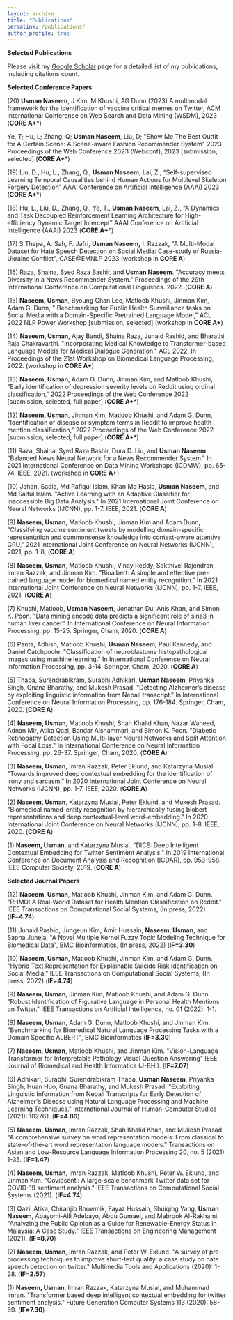 ```yaml
---
layout: archive
title: "Publications"
permalink: /publications/
author_profile: true
---
```


**Selected Publications**

Please visit my [Google Scholar](https://scholar.google.com.au/citations?user=61Ou1P8AAAAJ&hl=en) page for a detailed list of my publications, including citations count.

**Selected Conference Papers**


(20) **Usman Naseem**, J Kim, M Khushi, AG Dunn (2023) A multimodal framework for the identification of vaccine critical memes on Twitter, ACM International Conference on Web Search and Data Mining (WSDM), 2023  (**CORE A+***)

Ye, T; Hu, L; Zhang, Q; **Usman Naseem**, Liu, D; "Show Me The Best Outfit for A Certain Scene: A Scene-aware Fashion Recommender System" 2023 Proceedings of the Web Conference 2023 (Webconf), 2023 [submission, selected] (**CORE A+***) 


(19) Liu, D., Hu, L., Zhang, Q., **Usman Naseem**, Lai, Z., “Self-supervised Learning Temporal Causalities behind Human Actions for Multilevel Skeleton Forgery Detection” AAAI Conference on Artificial Intelligence (AAAi) 2023 (**CORE A+***)

(18) Hu, L., Liu, D., Zhang, Q., Ye, T., **Usman Naseem**, Lai, Z., “A Dynamics and Task Decoupled Reinforcement Learning Architecture for High-efficiency Dynamic Target Intercept” AAAI Conference on Artificial Intelligence (AAAi) 2023 (**CORE A+***)

(17) S Thapa, A. Sah, F. Jafri, **Usman Naseem,** I. Razzak, "A Multi-Modal Dataset for Hate Speech Detection on Social Media: Case-study of Russia-Ukraine Conflict", CASE@EMNLP 2023  (workshop in **CORE A**)
 
(16) Raza, Shaina, Syed Raza Bashir, and **Usman Naseem**. "Accuracy meets Diversity in a News Recommender System." Proceedings of the 29th International Conference on Computational Linguistics. 2022. (**CORE A**)

(15)  **Naseem, Usman**, Byoung Chan Lee, Matloob Khushi, Jinman Kim, Adam G. Dunn, " Benchmarking for Public Health Surveillance tasks on Social Media with a Domain-Specific Pretrained Language Model," ACL 2022 NLP Power Workshop [submission, selected] (workshop in **CORE A+**)

(14) **Naseem, Usman**, Ajay Bandi, Shaina Raza, Junaid Rashid, and Bharathi Raja Chakravarthi. "Incorporating Medical Knowledge to Transformer-based Language Models for Medical Dialogue Generation." ACL 2022, In Proceedings of the 21st Workshop on Biomedical Language Processing, 2022. (workshop in **CORE A+**)

(13) **Naseem, Usman**,  Adam G. Dunn, Jinman Kim, and Matloob Khushi, "Early identification of depression severity levels on Reddit using ordinal classification," 2022 Proceedings of the Web Conference 2022 [submission, selected, full paper]  (**CORE A+***)

(12) **Naseem, Usman**,  Jinman Kim, Matloob Khushi, and Adam G. Dunn, "Identification of disease or symptom terms in Reddit to improve health mention classification," 2022 Proceedings of the Web Conference 2022 [submission, selected, full paper]  (**CORE A+***)

(11) Raza, Shaina, Syed Raza Bashir, Dora D. Liu, and **Usman Naseem**. "Balanced News Neural Network for a News Recommender System." In 2021 International Conference on Data Mining Workshops (ICDMW), pp. 65-74. IEEE, 2021. (workshop in **CORE A+**)

(10) Jahan, Sadia, Md Rafiqul Islam, Khan Md Hasib, **Usman Naseem**, and Md Saiful Islam. "Active Learning with an Adaptive Classifier for Inaccessible Big Data Analysis." In 2021 International Joint Conference on Neural Networks (IJCNN), pp. 1-7. IEEE, 2021. (**CORE A**)

(9) **Naseem, Usman**, Matloob Khushi, Jinman Kim and Adam Dunn, "Classifying vaccine sentiment tweets by modelling domain-specific representation and commonsense knowledge into context-aware attentive GRU," 2021 International Joint Conference on Neural Networks (IJCNN), 2021, pp. 1-8,  (**CORE A**)

(8) **Naseem, Usman**, Matloob Khushi, Vinay Reddy, Sakthivel Rajendran, Imran Razzak, and Jinman Kim. "Bioalbert: A simple and effective pre-trained language model for biomedical named entity recognition." In 2021 International Joint Conference on Neural Networks (IJCNN), pp. 1-7. IEEE, 2021. (**CORE A**)

(7) Khushi, Matloob, **Usman Naseem**, Jonathan Du, Anis Khan, and Simon K. Poon. "Data mining encode data predicts a significant role of sina3 in human liver cancer." In International Conference on Neural Information Processing, pp. 15-25. Springer, Cham, 2020. (**CORE A**)

(6) Panta, Adhish, Matloob Khushi, **Usman Naseem**, Paul Kennedy, and Daniel Catchpoole. "Classification of neuroblastoma histopathological images using machine learning." In International Conference on Neural Information Processing, pp. 3-14. Springer, Cham, 2020. (**CORE A**)

(5) Thapa, Surendrabikram, Surabhi Adhikari, **Usman Naseem**, Priyanka Singh, Gnana Bharathy, and Mukesh Prasad. "Detecting Alzheimer’s disease by exploiting linguistic information from Nepali transcript." In International Conference on Neural Information Processing, pp. 176-184. Springer, Cham, 2020. (**CORE A**)

(4) **Naseem, Usman**, Matloob Khushi, Shah Khalid Khan, Nazar Waheed, Adnan Mir, Atika Qazi, Bandar Alshammari, and Simon K. Poon. "Diabetic Retinopathy Detection Using Multi-layer Neural Networks and Split Attention with Focal Loss." In International Conference on Neural Information Processing, pp. 26-37. Springer, Cham, 2020. (**CORE A**)

(3) **Naseem, Usman**, Imran Razzak, Peter Eklund, and Katarzyna Musial. "Towards improved deep contextual embedding for the identification of irony and sarcasm." In 2020 International Joint Conference on Neural Networks (IJCNN), pp. 1-7. IEEE, 2020. (**CORE A**)


(2) **Naseem, Usman**, Katarzyna Musial, Peter Eklund, and Mukesh Prasad. "Biomedical named-entity recognition by hierarchically fusing biobert representations and deep contextual-level word-embedding." In 2020 International Joint Conference on Neural Networks (IJCNN), pp. 1-8. IEEE, 2020. (**CORE A**)

(1) **Naseem, Usman**, and Katarzyna Musial. "DICE: Deep Intelligent Contextual Embedding for Twitter Sentiment Analysis." In 2019 International Conference on Document Analysis and Recognition (ICDAR), pp. 953-958. IEEE Computer Society, 2019. (**CORE A**)


**Selected Journal Papers**

(12)  **Naseem, Usman**, Matloob Khushi, Jinman Kim,  and Adam G. Dunn. "RHMD: A Real-World Dataset for Health Mention Classification on  Reddit." IEEE Transactions on Computational Social Systems, (In press, 2022) (**IF=4.74**)

(11) Junaid Rashid,  Jungeun Kim, Amir Hussain, **Naseem, Usman**, and Sapna Juneja, "A Novel Multiple Kernel Fuzzy Topic Modeling Technique for Biomedical Data", BMC Bioinformatics, (In press, 2022) (**IF=3.30**)

(10) **Naseem, Usman**, Matloob Khushi, Jinman Kim,  and Adam G. Dunn. "Hybrid Text Representation for Explainable Suicide Risk Identification on Social Media." IEEE Transactions on Computational Social Systems, (In press, 2022) (**IF=4.74**)

(9) **Naseem, Usman**, Jinman Kim, Matloob Khushi, and Adam G. Dunn. "Robust Identification of Figurative Language in Personal Health Mentions on Twitter." IEEE Transactions on Artificial Intelligence, no. 01 (2022): 1-1.

(8) **Naseem, Usman**, Adam G. Dunn, Matloob Khushi, and Jinman Kim. "Benchmarking for Biomedical Natural Language Processing Tasks with a Domain Specific ALBERT", BMC Bioinformatics (**IF=3.30**)

(7) **Naseem, Usman**, Matloob Khushi, and Jinman Kim. "Vision-Language Transformer for Interpretable Pathology Visual Question Answering" IEEE Journal of Biomedical and Health Informatics (J-BHI). (**IF=7.07**)

(6) Adhikari, Surabhi, Surendrabikram Thapa, **Usman Naseem**, Priyanka Singh, Huan Huo, Gnana Bharathy, and Mukesh Prasad. "Exploiting Linguistic Information from Nepali Transcripts for Early Detection of Alzheimer's Disease using Natural Language Processing and Machine Learning Techniques." International Journal of Human-Computer Studies (2021): 102761. (**IF=4.86**)

(5) **Naseem, Usman**, Imran Razzak, Shah Khalid Khan, and Mukesh Prasad. "A comprehensive survey on word representation models: From classical to state-of-the-art word representation language models." Transactions on Asian and Low-Resource Language Information Processing 20, no. 5 (2021): 1-35. (**IF=1.47**)

(4) **Naseem, Usman**, Imran Razzak, Matloob Khushi, Peter W. Eklund, and Jinman Kim. "Covidsenti: A large-scale benchmark Twitter data set for COVID-19 sentiment analysis." IEEE Transactions on Computational Social Systems (2021). (**IF=4.74**)

(3) Qazi, Atika, Chiranjib Bhowmik, Fayaz Hussain, Shuiqing Yang, **Usman Naseem**, Abayomi-Alli Adebayo, Abdu Gumaei, and Mabrook Al-Rakhami. "Analyzing the Public Opinion as a Guide for Renewable-Energy Status in Malaysia: A Case Study." IEEE Transactions on Engineering Management (2021). (**IF=8.70**)

(2) **Naseem, Usman**, Imran Razzak, and Peter W. Eklund. "A survey of pre-processing techniques to improve short-text quality: a case study on hate speech detection on twitter." Multimedia Tools and Applications (2020): 1-28. (**IF=2.57**)


(1) **Naseem, Usman**, Imran Razzak, Katarzyna Musial, and Muhammad Imran. "Transformer based deep intelligent contextual embedding for twitter sentiment analysis." Future Generation Computer Systems 113 (2020): 58-69. (**IF=7.30**)

<!--  (**IF=7.18, CORE A, JCQ Q1**) -->
<!-- {% if author.googlescholar %}
  You can also find my articles on <u><a href="{{author.googlescholar}}">my Google Scholar profile</a>.</u>
{% endif %}

{% include base_path %}

{% for post in site.publications reversed %}
  {% include archive-single.html %}
{% endfor %} -->
